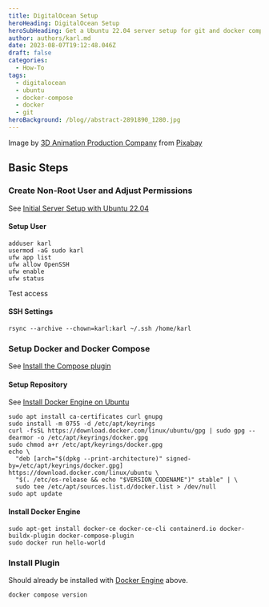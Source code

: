 ```yaml
---
title: DigitalOcean Setup
heroHeading: DigitalOcean Setup
heroSubHeading: Get a Ubuntu 22.04 server setup for git and docker compose
author: authors/karl.md
date: 2023-08-07T19:12:48.046Z
draft: false
categories:
  - How-To
tags:
  - digitalocean
  - ubuntu
  - docker-compose
  - docker
  - git
heroBackground: /blog//abstract-2891890_1280.jpg
---
```


Image by [3D Animation Production Company](https://pixabay.com/users/quincecreative-1031690/?utm_source=link-attribution\&utm_medium=referral\&utm_campaign=image\&utm_content=2891890) from [Pixabay](https://pixabay.com//?utm_source=link-attribution\&utm_medium=referral\&utm_campaign=image\&utm_content=2891890)

## Basic Steps

### Create Non-Root User and Adjust Permissions

See [Initial Server Setup with Ubuntu 22.04](https://www.digitalocean.com/community/tutorials/initial-server-setup-with-ubuntu-22-04)

#### Setup User

```shell
adduser karl
usermod -aG sudo karl
ufw app list
ufw allow OpenSSH
ufw enable
ufw status
```

Test access

#### SSH Settings

```shell
rsync --archive --chown=karl:karl ~/.ssh /home/karl
```

### Setup Docker and Docker Compose

See [Install the Compose plugin](https://docs.docker.com/compose/install/linux/)

#### Setup Repository

See [Install Docker Engine on Ubuntu](https://docs.docker.com/engine/install/ubuntu/#set-up-the-repository)

```shell
sudo apt install ca-certificates curl gnupg
sudo install -m 0755 -d /etc/apt/keyrings
curl -fsSL https://download.docker.com/linux/ubuntu/gpg | sudo gpg --dearmor -o /etc/apt/keyrings/docker.gpg
sudo chmod a+r /etc/apt/keyrings/docker.gpg
echo \
  "deb [arch="$(dpkg --print-architecture)" signed-by=/etc/apt/keyrings/docker.gpg] https://download.docker.com/linux/ubuntu \
  "$(. /etc/os-release && echo "$VERSION_CODENAME")" stable" | \
  sudo tee /etc/apt/sources.list.d/docker.list > /dev/null
sudo apt update
```

#### Install Docker Engine

```shell
sudo apt-get install docker-ce docker-ce-cli containerd.io docker-buildx-plugin docker-compose-plugin
sudo docker run hello-world
```

### Install Plugin

Should already be installed with [Docker Engine](#install-docker-engine) above.

```shell
docker compose version
```
